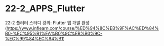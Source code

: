 # 22-2_APPS_Flutter
22-2 플러터 스터디
강의: Flutter 앱 개발 완성(https://www.inflearn.com/course/%ED%94%8C%EB%9F%AC%ED%84%B0-%EC%95%B1%EA%B0%9C%EB%B0%9C-%EC%99%84%EC%84%B1)
